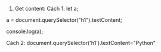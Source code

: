 1. Get content:
Cách 1:
let a;

a = document.querySelector("h1").textContent;

console.log(a);

Cách 2:
document.querySelector('h1').textContent="Python"